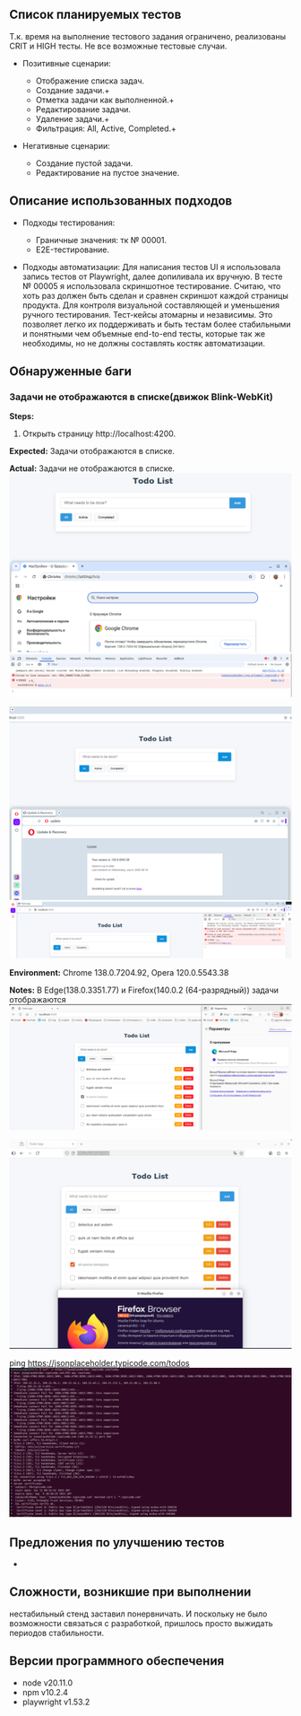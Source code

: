 ## Список планируемых тестов

Т.к. время на выполнение тестового задания ограничено, реализованы CRIT и HIGH тесты. Не все возможные тестовые случаи.

- Позитивные сценарии:

  - Отображение списка задач.
  - Создание задачи.+
  - Отметка задачи как выполненной.+
  - Редактирование задачи.
  - Удаление задачи.+
  - Фильтрация: All, Active, Completed.+

- Негативные сценарии:
  - Создание пустой задачи.
  - Редактирование на пустое значение.

## Описание использованных подходов

- Подходы тестирования:

  - Граничные значения: тк № 00001.
  - E2E-тестирование.

- Подходы автоматизации: Для написания тестов UI я использовала запись тестов от Playwright,
  далее допиливала их вручную.
  В тесте № 00005 я использовала скриншотное тестирование. Считаю, что хоть раз должен быть сделан и сравнен
  скриншот каждой страницы продукта. Для контроля визуальной составляющей и уменьшения ручного тестирования.
  Тест-кейсы атомарны и независимы. Это позволяет легко их поддерживать и быть тестам более стабильными и понятными чем объемные end-to-end тесты, которые так же необходимы, но не должны составлять костяк автоматизации.

## Обнаруженные баги

### Задачи не отображаются в списке(движок Blink-WebKit)

**Steps:**

1. Открыть страницу http://localhost:4200.

**Expected:** Задачи отображаются в списке.

**Actual:** Задачи не отображаются в списке.
![Chrome](image-3.png)
![alt text](image-6.png)

![Opera](image-4.png)
![alt text](image-5.png)

**Environment:** Chrome 138.0.7204.92, Opera 120.0.5543.38

**Notes:** В Edge(138.0.3351.77) и Firefox(140.0.2 (64-разрядный)) задачи отображаются
![Edge](image-1.png)

![Firefox](image-2.png)

ping https://jsonplaceholder.typicode.com/todos
![alt text](image-7.png)

## Предложения по улучшению тестов

-

## Сложности, возникшие при выполнении

нестабильный стенд заставил понервничать. И поскольку не было возможности связаться с разработкой, пришлось просто выжидать периодов стабильности.

## Версии программного обеспечения

- node v20.11.0
- npm v10.2.4
- playwright v1.53.2
